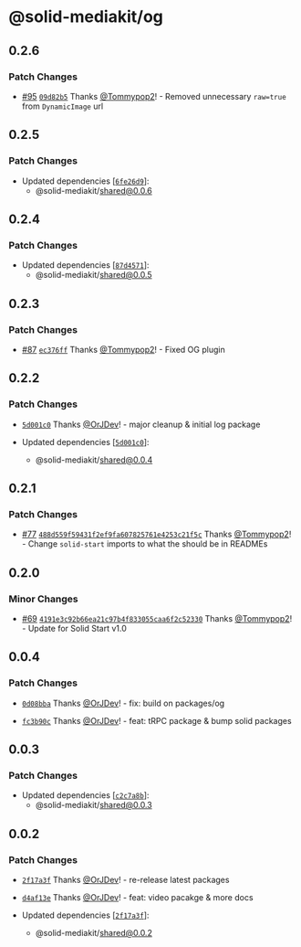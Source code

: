 # @solid-mediakit/og

## 0.2.6

### Patch Changes

- [#95](https://github.com/solidjs-community/mediakit/pull/95) [`09d82b5`](https://github.com/solidjs-community/mediakit/commit/09d82b5066523b905ec769495e418bce36bfbf46) Thanks [@Tommypop2](https://github.com/Tommypop2)! - Removed unnecessary `raw=true` from `DynamicImage` url

## 0.2.5

### Patch Changes

- Updated dependencies [[`6fe26d9`](https://github.com/solidjs-community/mediakit/commit/6fe26d9daa1c96436d6fe5e7f8e253344e56d9ad)]:
  - @solid-mediakit/shared@0.0.6

## 0.2.4

### Patch Changes

- Updated dependencies [[`87d4571`](https://github.com/solidjs-community/mediakit/commit/87d4571f5f1d1846f6728efecb4adc4bc6154771)]:
  - @solid-mediakit/shared@0.0.5

## 0.2.3

### Patch Changes

- [#87](https://github.com/solidjs-community/mediakit/pull/87) [`ec376ff`](https://github.com/solidjs-community/mediakit/commit/ec376ffa954aa154323ceadf518161724dd31549) Thanks [@Tommypop2](https://github.com/Tommypop2)! - Fixed OG plugin

## 0.2.2

### Patch Changes

- [`5d001c0`](https://github.com/solidjs-community/mediakit/commit/5d001c05396cd66654d41cce47f0f548f329a0c5) Thanks [@OrJDev](https://github.com/OrJDev)! - major cleanup & initial log package

- Updated dependencies [[`5d001c0`](https://github.com/solidjs-community/mediakit/commit/5d001c05396cd66654d41cce47f0f548f329a0c5)]:
  - @solid-mediakit/shared@0.0.4

## 0.2.1

### Patch Changes

- [#77](https://github.com/solidjs-community/mediakit/pull/77) [`488d559f59431f2ef9fa607825761e4253c21f5c`](https://github.com/solidjs-community/mediakit/commit/488d559f59431f2ef9fa607825761e4253c21f5c) Thanks [@Tommypop2](https://github.com/Tommypop2)! - Change `solid-start` imports to what the should be in READMEs

## 0.2.0

### Minor Changes

- [#69](https://github.com/solidjs-community/mediakit/pull/69) [`4191e3c92b66ea21c97b4f833055caa6f2c52330`](https://github.com/solidjs-community/mediakit/commit/4191e3c92b66ea21c97b4f833055caa6f2c52330) Thanks [@Tommypop2](https://github.com/Tommypop2)! - Update for Solid Start v1.0

## 0.0.4

### Patch Changes

- [`0d08bba`](https://github.com/solidjs-community/mediakit/commit/0d08bbab5a9490781c442abc45d5d1759629bde1) Thanks [@OrJDev](https://github.com/OrJDev)! - fix: build on packages/og

- [`fc3b90c`](https://github.com/solidjs-community/mediakit/commit/fc3b90cd20892b5584a47551f701fe84d3b8f921) Thanks [@OrJDev](https://github.com/OrJDev)! - feat: tRPC package & bump solid packages

## 0.0.3

### Patch Changes

- Updated dependencies [[`c2c7a8b`](https://github.com/solidjs-community/mediakit/commit/c2c7a8be5b0c0424c65014c73033af9a50beec07)]:
  - @solid-mediakit/shared@0.0.3

## 0.0.2

### Patch Changes

- [`2f17a3f`](https://github.com/solidjs-community/mediakit/commit/2f17a3f2e2d646186d62f9d941b3a0c321c9fc3d) Thanks [@OrJDev](https://github.com/OrJDev)! - re-release latest packages

- [`d4af13e`](https://github.com/solidjs-community/mediakit/commit/d4af13e764e84379fbb11d0bbe890bb7450b2f72) Thanks [@OrJDev](https://github.com/OrJDev)! - feat: video pacakge & more docs

- Updated dependencies [[`2f17a3f`](https://github.com/solidjs-community/mediakit/commit/2f17a3f2e2d646186d62f9d941b3a0c321c9fc3d)]:
  - @solid-mediakit/shared@0.0.2
